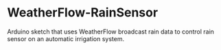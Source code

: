 # WeatherFlow-RainSensor
Arduino sketch that uses WeatherFlow broadcast rain data to control rain sensor on an automatic irrigation system.
